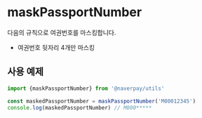 # maskPassportNumber

다음의 규칙으로 여권번호를 마스킹합니다.

- 여권번호 뒷자리 4개만 마스킹

## 사용 예제

```typescript
import {maskPassportNumber} from '@naverpay/utils'

const maskedPassportNumber = maskPassportNumber('M00012345')
console.log(maskedPassportNumber) // M000*****
```
